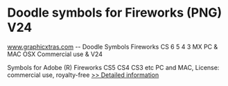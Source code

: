# Doodle symbols for Fireworks (PNG) V24
www.graphicxtras.com -- Doodle Symbols Fireworks CS 6 5 4 3 MX PC & MAC OSX Commercial use & V24

Symbols for Adobe (R) Fireworks CS5 CS4 CS3 etc PC and MAC, License: commercial use, royalty-free
[>> Detailed information](https://secure.shareit.com/shareit/product.html?productid=300468998&affiliateid=200057808)